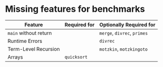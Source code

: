 # Missing features for benchmarks

| Feature                       | Required for                       | Optionally Required for     | 
| ----------------------------- | ---------------------------------- | --------------------------- |
| `main` without return         |                                    | `merge`, `divrec`, `primes` |
| Runtime Errors                |                                    | `divrec`                    | 
| Term-Level Recursion          |                                    | `motzkin`, `motzkingoto`    |
| Arrays                        | `quicksort`                        |                             |
